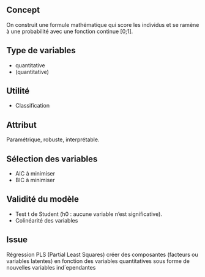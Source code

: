 ## Concept

On construit une formule mathématique qui score les individus et se ramène à une probabilité avec une fonction continue [0;1].

## Type de variables

* quantitative
* (quantitative)

## Utilité

* Classification

## Attribut

Paramétrique, robuste, interprétable.

## Sélection des variables

* AIC à minimiser
* BIC à minimiser

## Validité du modèle

* Test t de Student (h0 : aucune variable n’est significative).
* Colinéarité des variables

## Issue

Régression PLS (Partial Least Squares) créer des composantes (facteurs ou variables
latentes) en fonction des variables quantitatives sous forme de nouvelles
variables ind´ependantes